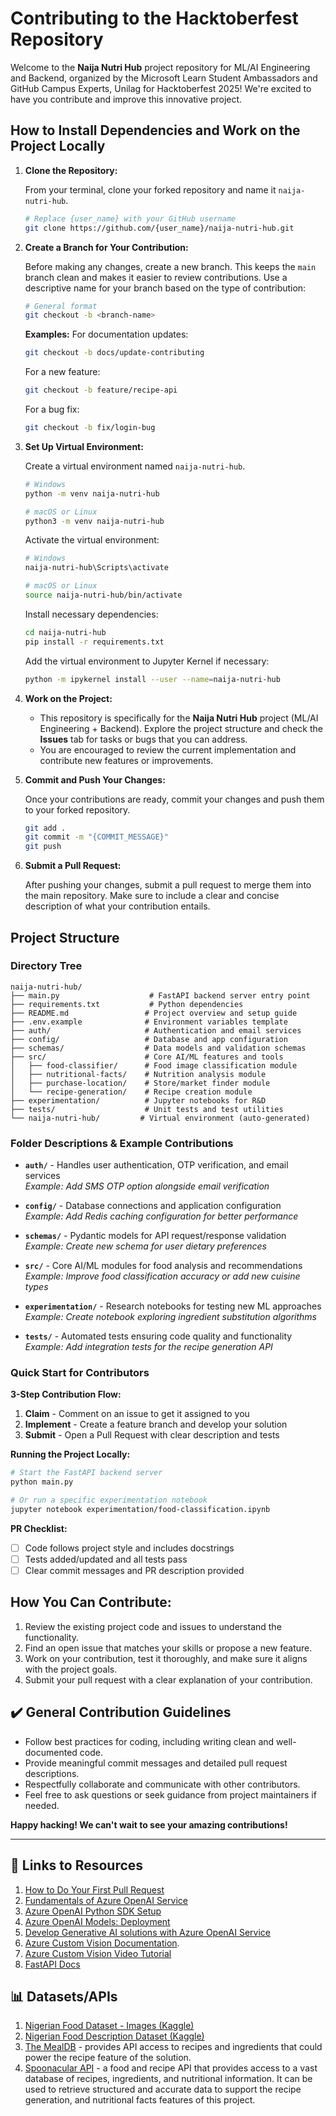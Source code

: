 # Contributing to the Hacktoberfest Repository

Welcome to the **Naija Nutri Hub** project repository for ML/AI Engineering and Backend, organized by the Microsoft Learn Student Ambassadors and GitHub Campus Experts, Unilag for Hacktoberfest 2025! We're excited to have you contribute and improve this innovative project.

## How to Install Dependencies and Work on the Project Locally

1. **Clone the Repository:**

   From your terminal, clone your forked repository and name it `naija-nutri-hub`.

   ```bash
   # Replace {user_name} with your GitHub username
   git clone https://github.com/{user_name}/naija-nutri-hub.git
   ```

2. **Create a Branch for Your Contribution:**

   Before making any changes, create a new branch. This keeps the `main` branch clean and makes it easier to review contributions.
   Use a descriptive name for your branch based on the type of contribution:
   ```bash
   # General format
   git checkout -b <branch-name>
   ```
   **Examples:**
   For documentation updates:
   ```bash
   git checkout -b docs/update-contributing
   ```
   For a new feature:

   ```bash
   git checkout -b feature/recipe-api
   ```
   For a bug fix:
   ```bash
   git checkout -b fix/login-bug
   ```

3. **Set Up Virtual Environment:**

   Create a virtual environment named `naija-nutri-hub`.

   ```bash
   # Windows
   python -m venv naija-nutri-hub

   # macOS or Linux
   python3 -m venv naija-nutri-hub
   ```

   Activate the virtual environment:

   ```bash
   # Windows
   naija-nutri-hub\Scripts\activate

   # macOS or Linux
   source naija-nutri-hub/bin/activate
   ```

   Install necessary dependencies:

   ```bash
   cd naija-nutri-hub
   pip install -r requirements.txt
   ```

   Add the virtual environment to Jupyter Kernel if necessary:

   ```bash
   python -m ipykernel install --user --name=naija-nutri-hub
   ```
   
4. **Work on the Project:**

   - This repository is specifically for the **Naija Nutri Hub** project (ML/AI Engineering + Backend). Explore the project structure and check the **Issues** tab for tasks or bugs that you can address. 
   - You are encouraged to review the current implementation and contribute new features or improvements.

5. **Commit and Push Your Changes:**

   Once your contributions are ready, commit your changes and push them to your forked repository.

   ```bash
   git add .
   git commit -m "{COMMIT_MESSAGE}"
   git push
   ```

6. **Submit a Pull Request:**

   After pushing your changes, submit a pull request to merge them into the main repository. Make sure to include a clear and concise description of what your contribution entails.

## Project Structure

### Directory Tree
```
naija-nutri-hub/
├── main.py                    # FastAPI backend server entry point
├── requirements.txt           # Python dependencies
├── README.md                 # Project overview and setup guide
├── .env.example              # Environment variables template
├── auth/                     # Authentication and email services
├── config/                   # Database and app configuration
├── schemas/                  # Data models and validation schemas
├── src/                      # Core AI/ML features and tools
│   ├── food-classifier/      # Food image classification module
│   ├── nutritional-facts/    # Nutrition analysis module
│   ├── purchase-location/    # Store/market finder module
│   └── recipe-generation/    # Recipe creation module
├── experimentation/          # Jupyter notebooks for R&D
├── tests/                    # Unit tests and test utilities
└── naija-nutri-hub/         # Virtual environment (auto-generated)
```

### Folder Descriptions & Example Contributions

- **`auth/`** - Handles user authentication, OTP verification, and email services  
  *Example: Add SMS OTP option alongside email verification*

- **`config/`** - Database connections and application configuration  
  *Example: Add Redis caching configuration for better performance*

- **`schemas/`** - Pydantic models for API request/response validation  
  *Example: Create new schema for user dietary preferences*

- **`src/`** - Core AI/ML modules for food analysis and recommendations  
  *Example: Improve food classification accuracy or add new cuisine types*

- **`experimentation/`** - Research notebooks for testing new ML approaches  
  *Example: Create notebook exploring ingredient substitution algorithms*

- **`tests/`** - Automated tests ensuring code quality and functionality  
  *Example: Add integration tests for the recipe generation API*

### Quick Start for Contributors

**3-Step Contribution Flow:**
1. **Claim** - Comment on an issue to get it assigned to you
2. **Implement** - Create a feature branch and develop your solution
3. **Submit** - Open a Pull Request with clear description and tests

**Running the Project Locally:**
```bash
# Start the FastAPI backend server
python main.py

# Or run a specific experimentation notebook
jupyter notebook experimentation/food-classification.ipynb
```

**PR Checklist:**
- [ ] Code follows project style and includes docstrings
- [ ] Tests added/updated and all tests pass
- [ ] Clear commit messages and PR description provided

## How You Can Contribute:

1. Review the existing project code and issues to understand the functionality.
2. Find an open issue that matches your skills or propose a new feature.
3. Work on your contribution, test it thoroughly, and make sure it aligns with the project goals.
4. Submit your pull request with a clear explanation of your contribution.

## ✔️ General Contribution Guidelines

- Follow best practices for coding, including writing clean and well-documented code.
- Provide meaningful commit messages and detailed pull request descriptions.
- Respectfully collaborate and communicate with other contributors.
- Feel free to ask questions or seek guidance from project maintainers if needed.

**Happy hacking! We can't wait to see your amazing contributions!**

---

## 🔗 Links to Resources

1. [How to Do Your First Pull Request](https://youtu.be/nkuYH40cjo4?si=Cb6U2EKVR_Ns4RLw)
2. [Fundamentals of Azure OpenAI Service](https://learn.microsoft.com/en-us/training/modules/explore-azure-openai/?wt.mc_id=studentamb_217190)
3. [Azure OpenAI Python SDK Setup](https://learn.microsoft.com/en-us/azure/ai-foundry/openai/supported-languages?tabs=dotnet-secure%2Csecure%2Cpython-key%2Ccommand&pivots=programming-language-python?wt.mc_id=studentamb_217190)
4. [Azure OpenAI Models: Deployment](https://learn.microsoft.com/azure/ai-services/openai/how-to/working-with-models?tabs=powershell?wt.mc_id=studentamb_217190)
5. [Develop Generative AI solutions with Azure OpenAI Service](https://learn.microsoft.com/en-us/training/paths/develop-ai-solutions-azure-openai/?wt.mc_id=studentamb_217190)
6. [Azure Custom Vision Documentation](https://learn.microsoft.com/en-us/azure/ai-services/custom-vision-service/quickstarts/image-classification?tabs=windows%2Cvisual-studio&pivots=programming-language-python).
7. [Azure Custom Vision Video Tutorial](https://www.youtube.com/watch?v=PSHZJC1VvvI)
8. [FastAPI Docs](https://fastapi.tiangolo.com/tutorial/)

## 📊 Datasets/APIs
1. [Nigerian Food Dataset - Images (Kaggle)](https://www.kaggle.com/datasets/elinteerie/nigeria-food-ai-dataset/data)
2. [Nigerian Food Description Dataset (Kaggle)](https://www.kaggle.com/datasets/franklycypher/nigerian-foods)
3. [The MealDB](https://www.themealdb.com/) - provides API access to recipes and ingredients that could power the recipe feature of the solution.
4. [Spoonacular API](https://spoonacular.com/food-api) - a food and recipe API that provides access to a vast database of recipes, ingredients, and nutritional information. It can be used to retrieve structured and accurate data to support the recipe generation, and nutritional facts features of this project.
